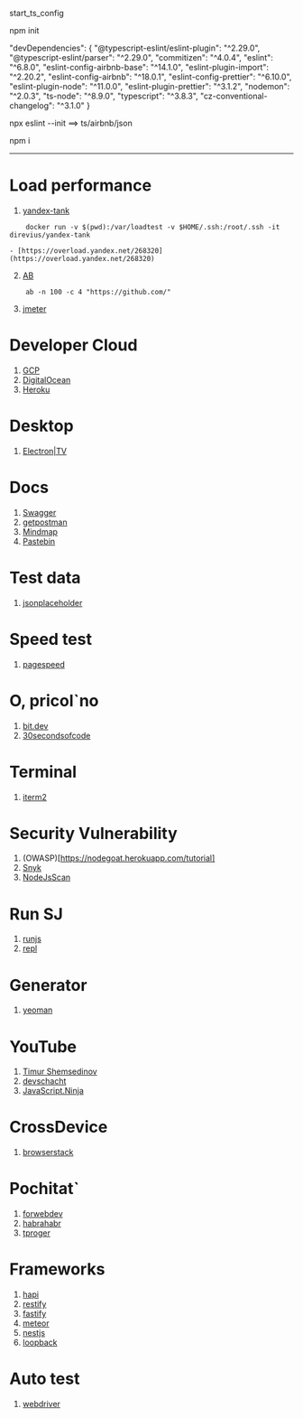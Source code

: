 start_ts_config

npm init

"devDependencies": {
    "@typescript-eslint/eslint-plugin": "^2.29.0",
    "@typescript-eslint/parser": "^2.29.0",
    "commitizen": "^4.0.4",
    "eslint": "^6.8.0",
    "eslint-config-airbnb-base": "^14.1.0",
    "eslint-plugin-import": "^2.20.2",
    "eslint-config-airbnb": "^18.0.1",
    "eslint-config-prettier": "^6.10.0",
    "eslint-plugin-node": "^11.0.0",
    "eslint-plugin-prettier": "^3.1.2",
    "nodemon": "^2.0.3",
    "ts-node": "^8.9.0",
    "typescript": "^3.8.3",
    "cz-conventional-changelog": "^3.1.0"
}

npx eslint --init ==> ts/airbnb/json

npm i

<hr>

# Load performance
1. [yandex-tank](https://github.com/yandex/yandex-tank)
```
    docker run -v $(pwd):/var/loadtest -v $HOME/.ssh:/root/.ssh -it direvius/yandex-tank
```
    - [https://overload.yandex.net/268320](https://overload.yandex.net/268320)

2. [AB](https://httpd.apache.org/docs/2.4/programs/ab.html)
```
    ab -n 100 -c 4 "https://github.com/"
```
3. [jmeter](https://jmeter.apache.org/)
# Developer Cloud
1. [GCP](https://cloud.google.com/)
2. [DigitalOcean](https://www.digitalocean.com/)
3. [Heroku](https://heroku.com/)
# Desktop
1. [Electron|TV](https://www.electronjs.org/)
# Docs
1. [Swagger](https://swagger.io/)
2. [getpostman](https://docs.api.getpostman.com/?version=latest)
3. [Mindmap](https://miro.com/)
4. [Pastebin](https://pastebin.com/)
# Test data
1. [jsonplaceholder](https://jsonplaceholder.typicode.com/)
# Speed test
1. [pagespeed](https://developers.google.com/speed/pagespeed/insights/)
# O, pricol`no
1. [bit.dev](https://bit.dev/)
2. [30secondsofcode](https://www.30secondsofcode.org/)
# Terminal
1. [iterm2](https://iterm2.com/)
# Security Vulnerability
1. (OWASP)[https://nodegoat.herokuapp.com/tutorial]
2. [Snyk](https://snyk.io/)
3. [NodeJsScan](https://github.com/ajinabraham/NodeJsScan)
# Run SJ
1. [runjs](https://runjs.dev/)
2. [repl](https://repl.it/)
# Generator
1. [yeoman](https://yeoman.io/)
# YouTube
1. [Timur Shemsedinov](https://www.youtube.com/channel/UChSGI2R2kRMjzXJuYqHWQZg)
2. [devschacht](https://www.youtube.com/channel/UCTSVfbCKN3nZbogPtOCHcMg)
3. [JavaScript.Ninja](https://www.youtube.com/channel/UCW9pyonagDWGMCy7V_Kro6g)
# CrossDevice
1. [browserstack](https://browserstack.com/)
# Pochitat`
1. [forwebdev](https://twitter.com/forwebdev)
2. [habrahabr](https://habrahabr.ru/)
2. [tproger](https://tproger.ru/tag/javascript/)
# Frameworks
1. [hapi](https://hapi.dev/)
2. [restify](http://restify.com/)
3. [fastify](https://www.fastify.io/)
4. [meteor](https://www.meteor.com/)
5. [nestjs](https://nestjs.com/)
6. [loopback](https://loopback.io/)
# Auto test
1. [webdriver](https://webdriver.io/)
